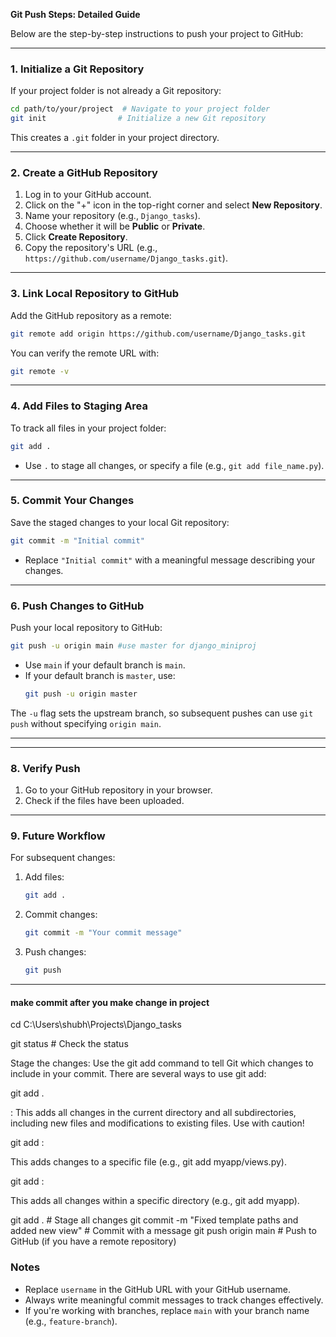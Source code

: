 **Git Push Steps: Detailed Guide**

Below are the step-by-step instructions to push your project to GitHub:

---

### 1. **Initialize a Git Repository**

If your project folder is not already a Git repository:
```bash
cd path/to/your/project  # Navigate to your project folder
git init                # Initialize a new Git repository
```
This creates a `.git` folder in your project directory.

---

### 2. **Create a GitHub Repository**

1. Log in to your GitHub account.
2. Click on the "+" icon in the top-right corner and select **New Repository**.
3. Name your repository (e.g., `Django_tasks`).
4. Choose whether it will be **Public** or **Private**.
5. Click **Create Repository**.
6. Copy the repository's URL (e.g., `https://github.com/username/Django_tasks.git`).

---

### 3. **Link Local Repository to GitHub**

Add the GitHub repository as a remote:
```bash
git remote add origin https://github.com/username/Django_tasks.git
```
You can verify the remote URL with:
```bash
git remote -v
```

---

### 4. **Add Files to Staging Area**

To track all files in your project folder:
```bash
git add .
```
- Use `.` to stage all changes, or specify a file (e.g., `git add file_name.py`).

---

### 5. **Commit Your Changes**

Save the staged changes to your local Git repository:
```bash
git commit -m "Initial commit"
```
- Replace `"Initial commit"` with a meaningful message describing your changes.

---

### 6. **Push Changes to GitHub**

Push your local repository to GitHub:
```bash
git push -u origin main #use master for django_miniproj
```
- Use `main` if your default branch is `main`.
- If your default branch is `master`, use:
  ```bash
  git push -u origin master
  ```

The `-u` flag sets the upstream branch, so subsequent pushes can use `git push` without specifying `origin main`.

---


---

### 8. **Verify Push**

1. Go to your GitHub repository in your browser.
2. Check if the files have been uploaded.

---

### 9. **Future Workflow**

For subsequent changes:
1. Add files:
   ```bash
   git add .
   ```
2. Commit changes:
   ```bash
   git commit -m "Your commit message"
   ```
3. Push changes:
   ```bash
   git push
   ```

---
#### make commit after you make change in project 

cd C:\Users\shubh\Projects\Django_tasks

git status        # Check the status

Stage the changes: Use the git add command to tell Git which changes to include in your commit. There are several ways to use git add:

git add .

: This adds all changes in the current directory and all subdirectories, including new files and modifications to existing files. Use with caution!   

git add <file>:

This adds changes to a specific file (e.g., git add myapp/views.py).

git add <directory>: 

This adds all changes within a specific directory (e.g., git add myapp).

git add .         # Stage all changes
git commit -m "Fixed template paths and added new view" # Commit with a message
git push origin main # Push to GitHub (if you have a remote repository)




### Notes
- Replace `username` in the GitHub URL with your GitHub username.
- Always write meaningful commit messages to track changes effectively.
- If you're working with branches, replace `main` with your branch name (e.g., `feature-branch`).

